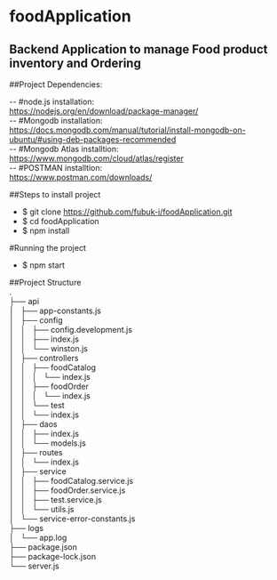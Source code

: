 # foodApplication
## Backend Application to manage Food product inventory and Ordering

##Project Dependencies:  

 -- #node.js installation:  
      https://nodejs.org/en/download/package-manager/  
 -- #Mongodb installation:  
      https://docs.mongodb.com/manual/tutorial/install-mongodb-on-ubuntu/#using-deb-packages-recommended  
 -- #Mongodb Atlas installtion:  
      https://www.mongodb.com/cloud/atlas/register  
 -- #POSTMAN installtion:  
      https://www.postman.com/downloads/  
      
 ##Steps to install project  
  - $ git clone https://github.com/fubuk-i/foodApplication.git   
  - $ cd foodApplication    
  - $ npm install  
   
  #Running the project  
  - $ npm start  
 
 ##Project Structure  
 .  
├── api  
│   ├── app-constants.js  
│   ├── config  
│   │   ├── config.development.js  
│   │   ├── index.js  
│   │   └── winston.js  
│   ├── controllers  
│   │   ├── foodCatalog  
│   │   │   └── index.js  
│   │   ├── foodOrder  
│   │   │   └── index.js  
│   │   └── test  
│   │       └── index.js  
│   ├── daos  
│   │   ├── index.js  
│   │   └── models.js  
│   ├── routes  
│   │   └── index.js  
│   ├── service  
│   │   ├── foodCatalog.service.js  
│   │   ├── foodOrder.service.js  
│   │   ├── test.service.js  
│   │   └── utils.js  
│   └── service-error-constants.js  
├── logs  
│   └── app.log  
├── package.json  
├── package-lock.json  
└── server.js  

##
